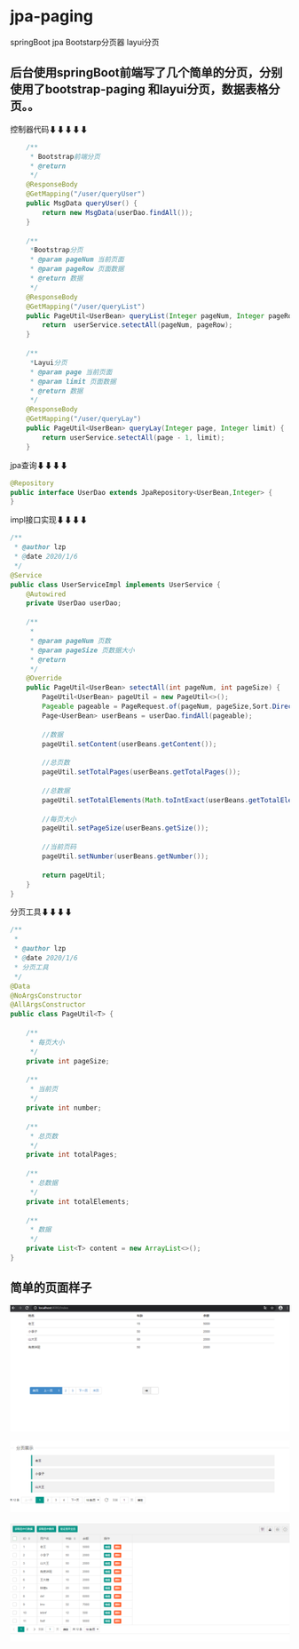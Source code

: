 # jpa-paging
springBoot jpa Bootstarp分页器 layui分页

后台使用springBoot前端写了几个简单的分页，分别使用了bootstrap-paging 和layui分页，数据表格分页。。
----

控制器代码⬇⬇⬇⬇⬇

```Java
    /**
     * Bootstrap前端分页
     * @return
     */
    @ResponseBody
    @GetMapping("/user/queryUser")
    public MsgData queryUser() {
        return new MsgData(userDao.findAll());
    }

    /**
     *Bootstrap分页
     * @param pageNum 当前页面
     * @param pageRow 页面数据
     * @return 数据
     */
    @ResponseBody
    @GetMapping("/user/queryList")
    public PageUtil<UserBean> queryList(Integer pageNum, Integer pageRow) {
        return  userService.setectAll(pageNum, pageRow);
    }

    /**
     *Layui分页
     * @param page 当前页面
     * @param limit 页面数据
     * @return 数据
     */
    @ResponseBody
    @GetMapping("/user/queryLay")
    public PageUtil<UserBean> queryLay(Integer page, Integer limit) {
        return userService.setectAll(page - 1, limit);
    }
```
jpa查询⬇⬇⬇⬇
```Java
@Repository
public interface UserDao extends JpaRepository<UserBean,Integer> {
}
```
impl接口实现⬇⬇⬇⬇
```Java
/**
 * @author lzp
 * @date 2020/1/6
 */
@Service
public class UserServiceImpl implements UserService {
    @Autowired
    private UserDao userDao;

    /**
     *
     * @param pageNum 页数
     * @param pageSize 页数据大小
     * @return
     */
    @Override
    public PageUtil<UserBean> setectAll(int pageNum, int pageSize) {
        PageUtil<UserBean> pageUtil = new PageUtil<>();
        Pageable pageable = PageRequest.of(pageNum, pageSize,Sort.Direction.ASC,"userId");
        Page<UserBean> userBeans = userDao.findAll(pageable);

        //数据
        pageUtil.setContent(userBeans.getContent());

        //总页数
        pageUtil.setTotalPages(userBeans.getTotalPages());

        //总数据
        pageUtil.setTotalElements(Math.toIntExact(userBeans.getTotalElements()));

        //每页大小
        pageUtil.setPageSize(userBeans.getSize());

        //当前页码
        pageUtil.setNumber(userBeans.getNumber());

        return pageUtil;
    }
}
```
分页工具⬇⬇⬇⬇

```Java
/**
 *
 * @author lzp
 * @date 2020/1/6
 * 分页工具
 */
@Data
@NoArgsConstructor
@AllArgsConstructor
public class PageUtil<T> {

    /**
     * 每页大小
     */
    private int pageSize;

    /**
     * 当前页
     */
    private int number;

    /**
     * 总页数
     */
    private int totalPages;

    /**
     * 总数据
     */
    private int totalElements;

    /**
     * 数据
     */
    private List<T> content = new ArrayList<>();
}
```

简单的页面样子
----

![Bootstrappaging](https://github.com/liuzhiping0751/jpa-paging/raw/master/project-description-image/bootstrap_paging.jpg)

![layuipaging](https://github.com/liuzhiping0751/jpa-paging/raw/master/project-description-image/layui_paging.jpg)

![layuipaging](https://github.com/liuzhiping0751/jpa-paging/raw/master/project-description-image/layui_table_paging.jpg)


